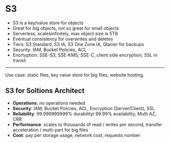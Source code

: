 # S3

- S3 is a key/value store for objects
- Great for big objects, not so great for small objects
- Serverless, scalesinfinitely, max object size is 5TB
- Eventual consistency for overwrites and deletes
- Tiers: S3 Standard, S3 IA, S3 One Zone IA, Glacier for backups
- Security: IAM, Bucket Policies, ACL
- Encrtyption: SSE-S3, SSE-KMS, SSE-C, client side encryption, SSL in transit

---

Use case: static files, key value store for big files, website hosting.

## S3 for Soltions Architect

- **Operations**: no operations needed
- **Security**: IAM, Bucket Policies, ACL, Encryption (Server/Client), SSL
- **Reliability**: 99.999999999% durability/ 99.99% availability, Multi AZ, CRR
- **Performance**: scales to thousands of read / writes per second, transfer acceleration / multi-part for big files
- **Cost**: pay per storage usage, network cost, requests number